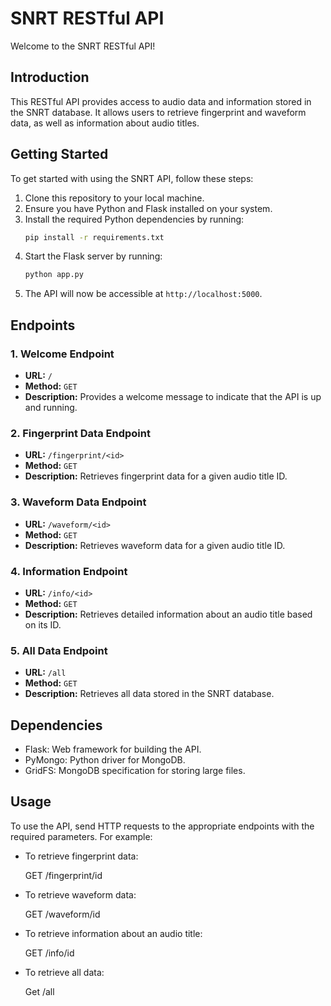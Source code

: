 # SNRT RESTful API

Welcome to the SNRT RESTful API!

## Introduction

This RESTful API provides access to audio data and information stored in the SNRT database. It allows users to retrieve fingerprint and waveform data, as well as information about audio titles.

## Getting Started

To get started with using the SNRT API, follow these steps:

1. Clone this repository to your local machine.
2. Ensure you have Python and Flask installed on your system.
3. Install the required Python dependencies by running:
    ```bash
    pip install -r requirements.txt
    ```
4. Start the Flask server by running:
    ```bash
    python app.py
    ```
5. The API will now be accessible at `http://localhost:5000`.

## Endpoints

### 1. Welcome Endpoint

- **URL:** `/`
- **Method:** `GET`
- **Description:** Provides a welcome message to indicate that the API is up and running.

### 2. Fingerprint Data Endpoint

- **URL:** `/fingerprint/<id>`
- **Method:** `GET`
- **Description:** Retrieves fingerprint data for a given audio title ID.

### 3. Waveform Data Endpoint

- **URL:** `/waveform/<id>`
- **Method:** `GET`
- **Description:** Retrieves waveform data for a given audio title ID.

### 4. Information Endpoint

- **URL:** `/info/<id>`
- **Method:** `GET`
- **Description:** Retrieves detailed information about an audio title based on its ID.

### 5. All Data Endpoint

- **URL:** `/all`
- **Method:** `GET`
- **Description:** Retrieves all data stored in the SNRT database.

## Dependencies

- Flask: Web framework for building the API.
- PyMongo: Python driver for MongoDB.
- GridFS: MongoDB specification for storing large files.

## Usage

To use the API, send HTTP requests to the appropriate endpoints with the required parameters. For example:

- To retrieve fingerprint data:

  GET /fingerprint/id

- To retrieve waveform data:

  GET /waveform/id

- To retrieve information about an audio title:

  GET /info/id

- To retrieve all data:

  Get /all


